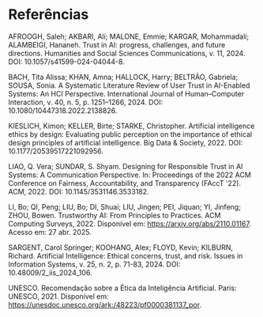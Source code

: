 # Referências

AFROOGH, Saleh; AKBARI, Ali; MALONE, Emmie; KARGAR, Mohammadali; ALAMBEIGI, Hananeh. Trust in AI: progress, challenges, and future directions. Humanities and Social Sciences Communications, v. 11, 2024. DOI: 10.1057/s41599-024-04044-8.

BACH, Tita Alissa; KHAN, Amna; HALLOCK, Harry; BELTRÃO, Gabriela; SOUSA, Sonia. A Systematic Literature Review of User Trust in AI-Enabled Systems: An HCI Perspective. International Journal of Human–Computer Interaction, v. 40, n. 5, p. 1251–1266, 2024. DOI: 10.1080/10447318.2022.2138826.

KIESLICH, Kimon; KELLER, Birte; STARKE, Christopher. Artificial intelligence ethics by design: Evaluating public perception on the importance of ethical design principles of artificial intelligence. Big Data & Society, 2022. DOI: 10.1177/20539517221092956.

LIAO, Q. Vera; SUNDAR, S. Shyam. Designing for Responsible Trust in AI Systems: A Communication Perspective. In: Proceedings of the 2022 ACM Conference on Fairness, Accountability, and Transparency (FAccT '22). ACM, 2022. DOI: 10.1145/3531146.3533182.

LI, Bo; QI, Peng; LIU, Bo; DI, Shuai; LIU, Jingen; PEI, Jiquan; YI, Jinfeng; ZHOU, Bowen. Trustworthy AI: From Principles to Practices. ACM Computing Surveys, 2022. Disponível em: https://arxiv.org/abs/2110.01167. Acesso em: 27 abr. 2025.

SARGENT, Carol Springer; KOOHANG, Alex; FLOYD, Kevin; KILBURN, Richard. Artificial Intelligence: Ethical concerns, trust, and risk. Issues in Information Systems, v. 25, n. 2, p. 71-83, 2024. DOI: 10.48009/2_iis_2024_106.

UNESCO. Recomendação sobre a Ética da Inteligência Artificial. Paris: UNESCO, 2021. Disponível em: https://unesdoc.unesco.org/ark:/48223/pf0000381137_por.
